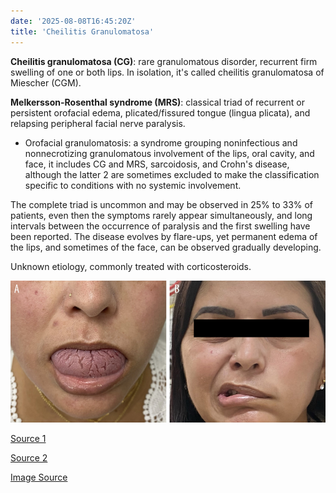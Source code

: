 ```yaml
---
date: '2025-08-08T16:45:20Z'
title: 'Cheilitis Granulomatosa'
---
```

**Cheilitis granulomatosa (CG)**: rare granulomatous disorder, recurrent firm swelling of one or both lips. In isolation, it's called cheilitis granulomatosa of Miescher (CGM).

**Melkersson-Rosenthal syndrome (MRS)**: classical triad of recurrent or persistent orofacial edema, plicated/fissured tongue (lingua plicata), and relapsing peripheral facial nerve paralysis.



* Orofacial granulomatosis: a syndrome grouping noninfectious and nonnecrotizing granulomatous involvement of the lips, oral cavity, and face, it includes CG and MRS, sarcoidosis, and Crohn's disease, although the latter 2 are sometimes excluded to make the classification specific to conditions with no systemic involvement.



The complete triad is uncommon and may be observed in 25% to 33% of patients, even then the symptoms rarely appear simultaneously, and long intervals between the occurrence of paralysis and the first swelling have been reported. The disease evolves by flare-ups, yet permanent edema of the lips, and sometimes of the face, can be observed gradually developing.



Unknown etiology, commonly treated with corticosteroids. 

![](images/Cheilitis-Granulomatosa/Melkersson-Rosenthal-syndrome-presenting-with-A-facial-edema-and-tongue-fissuring-and.png/)


[Source 1](https://www.ncbi.nlm.nih.gov/books/NBK470396/)

[Source 2](https://dermnetnz.org/topics/orofacial-granulomatosis)

[Image Source](https://www.researchgate.net/figure/Melkersson-Rosenthal-syndrome-presenting-with-A-facial-edema-and-tongue-fissuring-and_fig1_367407730)
